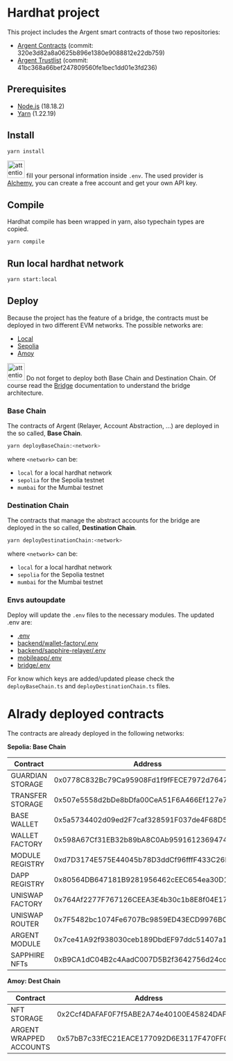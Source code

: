 # Hardhat project

This project includes the Argent smart contracts of those two repositories:

* [Argent Contracts](https://github.com/argentlabs/argent-contracts) (commit: 320e3d82a8a0625b896e1380e9088812e22db759)
* [Argent Trustlist](https://github.com/argentlabs/argent-trustlists) (commit: 41bc368a66bef247809560fe1bec1dd01e3fd236)

## Prerequisites

* [Node.js](https://nodejs.org/en/) (18.18.2)
* [Yarn](https://yarnpkg.com/) (1.22.19)

## Install

```bash
yarn install
```
<img src="https://gitlab-edu.supsi.ch/dti-isin/giuliano.gremlich/progetti_master/2023_2024/manuele-nolli/aa-interoperability/uploads/7247c41762af1229ee0f92b6e0d5573f/attention.png" alt="attention image" width="40" height="auto"> fill your personal information inside `.env`. The used provider is [Alchemy](https://www.alchemy.com/), you can create a free account and get your own API key.

## Compile
Hardhat compile has been wrapped in yarn, also typechain types are copied.

```bash
yarn compile
```

## Run local hardhat network

```bash
yarn start:local
```

## Deploy 

Because the project has the feature of a bridge, the contracts must be deployed in two different EVM networks. The possible networks are:
* [Local](https://hardhat.org/hardhat-network/)
* [Sepolia](https://sepolia.io/)
* [Amoy](https://amoy.polygon.io/)

<img src="https://gitlab-edu.supsi.ch/dti-isin/giuliano.gremlich/progetti_master/2023_2024/manuele-nolli/aa-interoperability/uploads/7247c41762af1229ee0f92b6e0d5573f/attention.png" alt="attention image" width="40" height="auto"> Do not forget to deploy both Base Chain and Destination Chain. Of course read the [Bridge](../bridge/README.md) documentation to understand the bridge architecture.

### Base Chain
The contracts of Argent (Relayer, Account Abstraction, ...) are deployed in the so called, **Base Chain**.

```bash
yarn deployBaseChain:<network>
```

where `<network>` can be:
* `local` for a local hardhat network
* `sepolia` for the Sepolia testnet 
* `mumbai` for the Mumbai testnet

### Destination Chain
The contracts that manage the abstract accounts for the bridge are deployed in the so called, **Destination Chain**.

```bash
yarn deployDestinationChain:<network>
```

where `<network>` can be:
* `local` for a local hardhat network
* `sepolia` for the Sepolia testnet
* `mumbai` for the Mumbai testnet

### Envs autoupdate
Deploy will update the `.env` files to the necessary modules.
The updated .env are:
* [.env](.env)
* [backend/wallet-factory/.env](../backend/wallet-factory/.env)
* [backend/sapphire-relayer/.env](../backend/sapphire-relayer/.env)
* [mobileapp/.env](../mobileapp/.env)
* [bridge/.env](../bridge/basicOffChainBridge/.env)

For know which keys are added/updated please check the `deployBaseChain.ts` and `deployDestinationChain.ts` files.

# Alrady deployed contracts

The contracts are already deployed in the following networks:

**Sepolia: Base Chain**

| Contract         | Address                                    |
|------------------|--------------------------------------------|
| GUARDIAN STORAGE | 0x0778C832Bc79Ca95908Fd1f9fFECE7972d7647C2 |
| TRANSFER STORAGE | 0x507e5558d2bDe8bDfa00CeA51F6A466Ef127e71B |
| BASE WALLET      | 0x5a5734402d09ed2F7caf328591F037de4F68D57f |
| WALLET FACTORY   | 0x598A67Cf31EB32b89bA8C0Ab959161236947409b |
| MODULE REGISTRY  | 0xd7D3174E575E44045b78D3ddCf96fffF433C26D6 |
| DAPP REGISTRY    | 0x80564DB647181B9281956462cEEC654ea30D1F1F |
| UNISWAP FACTORY  | 0x764Af2277F767126CEEA3E4b30c1b8E8f04E1742 |
| UNISWAP ROUTER   | 0x7F5482bc1074Fe6707Bc9859ED43ECD9976BC34A |
| ARGENT MODULE    | 0x7ce41A92f938030ceb189DbdEF97ddc51407a134 |
| SAPPHIRE NFTs    | 0xB9CA1dC04B2c4AadC007D5B2f3642756d24cd5dD |

**Amoy: Dest Chain**

| Contract                | Address                                    |
|-------------------------|--------------------------------------------|
| NFT STORAGE             | 0x2Ccf4DAFAF0F7f5ABE2A74e40100E45824DAFB11 |
| ARGENT WRAPPED ACCOUNTS | 0x57bB7c33fEC21EACE177092D6E3117F470FF0BFa |

